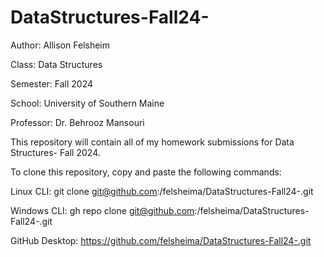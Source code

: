 # DataStructures-Fall24-

Author: Allison Felsheim

Class: Data Structures

Semester: Fall 2024

School: University of Southern Maine

Professor: Dr. Behrooz Mansouri 

This repository will contain all of my homework submissions for Data Structures- Fall 2024.

To clone this repository, copy and paste the following commands:

Linux CLI:
git clone git@github.com:/felsheima/DataStructures-Fall24-.git

Windows CLI:
gh repo clone git@github.com:/felsheima/DataStructures-Fall24-.git

GitHub Desktop:
https://github.com/felsheima/DataStructures-Fall24-.git

